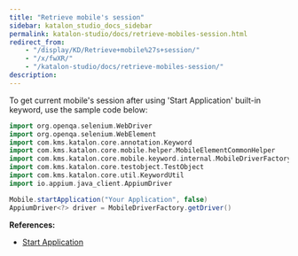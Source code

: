 ```yaml
---
title: "Retrieve mobile's session"
sidebar: katalon_studio_docs_sidebar
permalink: katalon-studio/docs/retrieve-mobiles-session.html
redirect_from:
    - "/display/KD/Retrieve+mobile%27s+session/"
    - "/x/fwXR/"
    - "/katalon-studio/docs/retrieve-mobiles-session/"
description:
---
```

To get current mobile's session after using 'Start Application' built-in keyword, use the sample code below:

```groovy
import org.openqa.selenium.WebDriver
import org.openqa.selenium.WebElement
import com.kms.katalon.core.annotation.Keyword
import com.kms.katalon.core.mobile.helper.MobileElementCommonHelper
import com.kms.katalon.core.mobile.keyword.internal.MobileDriverFactory
import com.kms.katalon.core.testobject.TestObject
import com.kms.katalon.core.util.KeywordUtil
import io.appium.java_client.AppiumDriver 

Mobile.startApplication("Your Application", false)
AppiumDriver<?> driver = MobileDriverFactory.getDriver()
```

**References:**

*   [Start Application](/display/KD/%5BMobile%5D+Start+Application)
